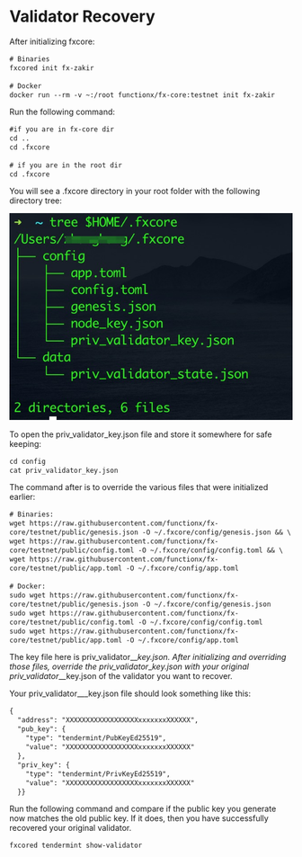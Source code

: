# Validator Recovery

After initializing fxcore:

```
# Binaries
fxcored init fx-zakir

# Docker
docker run --rm -v ~:/root functionx/fx-core:testnet init fx-zakir
```

Run the following command:

```
#if you are in fx-core dir
cd ..
cd .fxcore

# if you are in the root dir
cd .fxcore
```

&#x20;You will see a .fxcore directory in your root folder with the following directory tree:

![](<../../.gitbook/assets/Fxcore Private KEy.jpg>)

To open the priv\_validator\_key.json file and store it somewhere for safe keeping:

```
cd config
cat priv_validator_key.json
```

The command after is to override the various files that were initialized earlier:

```
# Binaries:
wget https://raw.githubusercontent.com/functionx/fx-core/testnet/public/genesis.json -O ~/.fxcore/config/genesis.json && \
wget https://raw.githubusercontent.com/functionx/fx-core/testnet/public/config.toml -O ~/.fxcore/config/config.toml && \
wget https://raw.githubusercontent.com/functionx/fx-core/testnet/public/app.toml -O ~/.fxcore/config/app.toml

# Docker:
sudo wget https://raw.githubusercontent.com/functionx/fx-core/testnet/public/genesis.json -O ~/.fxcore/config/genesis.json
sudo wget https://raw.githubusercontent.com/functionx/fx-core/testnet/public/config.toml -O ~/.fxcore/config/config.toml
sudo wget https://raw.githubusercontent.com/functionx/fx-core/testnet/public/app.toml -O ~/.fxcore/config/app.toml
```

The key file here is priv\_validator_\__key.json. After initializing and overriding those files, override the priv\_validator_\__key.json with your original priv\_validator_\__key.json of the validator you want to recover.

Your priv\_validator_\__key.json file should look something like this:

```
{
  "address": "XXXXXXXXXXXXXXXXXXxxxxxxxXXXXXX",
  "pub_key": {
    "type": "tendermint/PubKeyEd25519",
    "value": "XXXXXXXXXXXXXXXXXXxxxxxxxXXXXXX"
  },
  "priv_key": {
    "type": "tendermint/PrivKeyEd25519",
    "value": "XXXXXXXXXXXXXXXXXXxxxxxxxXXXXXX"
  }}
```

Run the following command and compare if the public key you generate now matches the old public key. If it does, then you have successfully recovered your original validator.

```
fxcored tendermint show-validator
```
